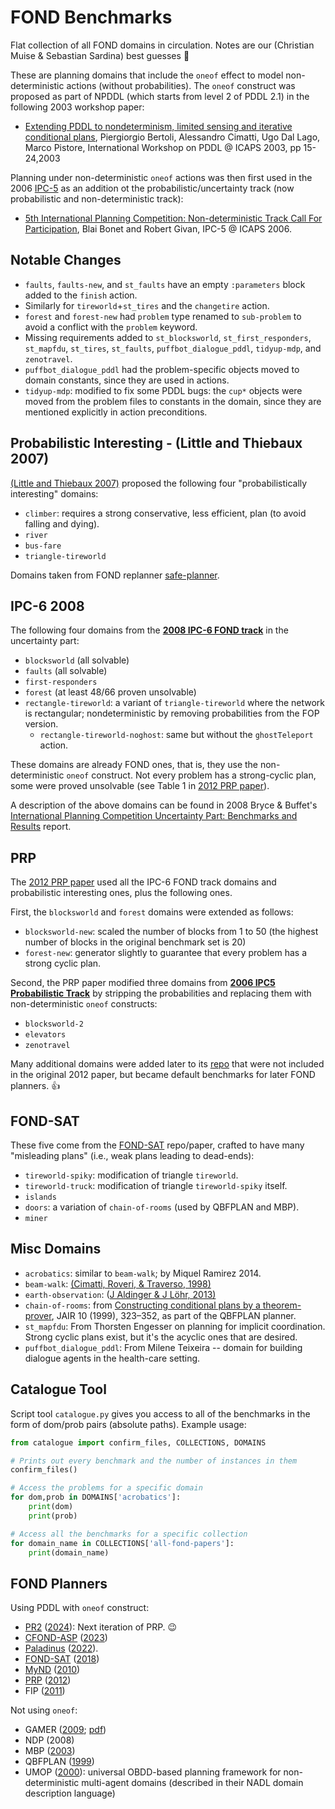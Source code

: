 
# FOND Benchmarks

Flat collection of all FOND domains in circulation. Notes are our (Christian Muise & Sebastian Sardina) best guesses :hand_over_mouth:

These are planning domains that include the `oneof` effect to model non-deterministic actions (without probabilities). The `oneof` construct was proposed as part of NPDDL (which starts from level 2 of PDDL 2.1) in the following 2003 workshop paper:

* [Extending PDDL to nondeterminism, limited sensing and iterative conditional plans](http://users.cecs.anu.edu.au/~thiebaux/workshops/ICAPS03/proceedings/PDDL-ICAPS03.pdf), Piergiorgio Bertoli, Alessandro Cimatti, Ugo Dal Lago, Marco Pistore, International Workshop on PDDL @ ICAPS 2003, pp 15-24,2003

Planning under non-deterministic `oneof` actions was then first used in the 2006 [IPC-5](https://lpg.unibs.it/ipc-5/) as an addition ot the probabilistic/uncertainty track (now probabilistic and non-deterministic track):

* [5th International Planning Competition: Non-deterministic Track Call For Participation](https://ipc06.icaps-conference.org/probabilistic/docs/cf-ipc-prob.pdf), Blai Bonet and Robert Givan, IPC-5 @ ICAPS 2006.


## Notable Changes

- `faults`, `faults-new`, and `st_faults` have an empty `:parameters` block added to the `finish` action.
- Similarly for `tireworld`+`st_tires` and the `changetire` action.
- `forest` and `forest-new` had `problem` type renamed to `sub-problem` to avoid a conflict with the `problem` keyword.
- Missing requirements added to `st_blocksworld`, `st_first_responders`, `st_mapfdu`, `st_tires`, `st_faults`, `puffbot_dialogue_pddl`, `tidyup-mdp`, and `zenotravel`.
- `puffbot_dialogue_pddl` had the problem-specific objects moved to domain constants, since they are used in actions.
- `tidyup-mdp`: modified to fix some PDDL bugs: the `cup*` objects were moved from the problem files to constants in the domain, since they are mentioned explicitly in action preconditions.


## Probabilistic Interesting  - (Little and Thiebaux 2007)

[(Little and Thiebaux 2007)](https://users.cecs.anu.edu.au/~thiebaux/papers/icaps07wksp.pdf) proposed the following four "probabilistically interesting" domains:

- `climber`: requires a strong conservative, less efficient, plan (to avoid falling and dying).
- `river`
- `bus-fare`
- `triangle-tireworld`

Domains taken from FOND replanner [safe-planner](https://github.com/mokhtarivahid/safe-planner/tree/master/benchmarks/prob_interesting).

## IPC-6 2008

The following four domains from the [**2008 IPC-6 FOND track**](https://ipc08.icaps-conference.org/probabilistic/wiki/index.php/Results.html#Fully_Observable_Non-Deterministic_.28FOND.29_track) in the uncertainty part:

- `blocksworld` (all solvable)
- `faults` (all solvable)
- `first-responders`
- `forest` (at least 48/66 proven unsolvable)
- `rectangle-tireworld`: a variant of `triangle-tireworld` where the network is rectangular; nondeterministic by removing probabilities from the FOP version.
  - `rectangle-tireworld-noghost`: same but without the `ghostTeleport`  action.

These domains are already FOND ones, that is, they use the non-deterministic `oneof` construct. Not every problem has a strong-cyclic plan, some were proved unsolvable (see Table 1 in [2012 PRP paper](https://cdn.aaai.org/ojs/13520/13520-40-17038-1-2-20201228.pdf)).

A description of the above domains can be found in 2008 Bryce & Buffet's [International Planning Competition Uncertainty Part: Benchmarks and Results](https://ipc08.icaps-conference.org/probabilistic/wiki/images/0/03/Results.pdf) report.

## PRP

The [2012 PRP paper](https://cdn.aaai.org/ojs/13520/13520-40-17038-1-2-20201228.pdf) used all the IPC-6 FOND track domains and probabilistic interesting ones, plus the following ones.

First, the `blocksworld` and `forest` domains were extended as follows:

- `blocksworld-new`: scaled the number of blocks from 1 to 50 (the highest number of blocks in the original benchmark set is 20)
- `forest-new`: generator slightly to guarantee that every problem has a strong cyclic plan.

Second, the PRP paper modified three domains from [**2006 IPC5 Probabilistic Track**](https://ipc06.icaps-conference.org/probabilistic/) by stripping the probabilities and replacing them with non-deterministic `oneof` constructs:

- `blocksworld-2`
- `elevators`
- `zenotravel`

Many additional domains were added later to its [repo](https://github.com/QuMuLab/planner-for-relevant-policies/tree/master/fond-benchmarks) that were not included in the original 2012 paper, but became default benchmarks for later FOND planners. 👍

## FOND-SAT

These five come from the [FOND-SAT](https://github.com/tomsons22/FOND-SAT) repo/paper, crafted to have many "misleading plans" (i.e., weak plans leading to dead-ends):

- `tireworld-spiky`: modification of triangle `tireworld`.
- `tireworld-truck`: modification of triangle `tireworld-spiky` itself.
- `islands`
- `doors`: a variation of `chain-of-rooms` (used by QBFPLAN and MBP).
- `miner`


## Misc Domains

- `acrobatics`: similar to `beam-walk`; by Miquel Ramirez 2014.
- `beam-walk`: [(Cimatti, Roveri, & Traverso, 1998)](https://cdn.aaai.org/AAAI/1998/AAAI98-124.pdf)
- `earth-observation`: ([J Aldinger & J Löhr, 2013)](https://gki.informatik.uni-freiburg.de/papers/aldinger-loehr-pcd2013.pdf)
- `chain-of-rooms`: from [Constructing conditional plans by a theorem-prover](https://jair.org/index.php/jair/article/view/10230/), JAIR 10 (1999), 323–352, as part of the QBFPLAN planner.
- `st_mapfdu`: From Thorsten Engesser on planning for implicit coordination. Strong cyclic plans exist, but it's the acyclic ones that are desired.
- `puffbot_dialogue_pddl`: From Milene Teixeira -- domain for building dialogue agents in the health-care setting.

## Catalogue Tool

Script tool `catalogue.py` gives you access to all of the benchmarks in the form of dom/prob pairs (absolute paths). Example usage:

```python
from catalogue import confirm_files, COLLECTIONS, DOMAINS

# Prints out every benchmark and the number of instances in them
confirm_files()

# Access the problems for a specific domain
for dom,prob in DOMAINS['acrobatics']:
    print(dom)
    print(prob)

# Access all the benchmarks for a specific collection
for domain_name in COLLECTIONS['all-fond-papers']:
    print(domain_name)
```


## FOND Planners

Using PDDL with `oneof` construct:

- [PR2](https://github.com/QuMuLab/pr2) ([2024](https://arxiv.org/pdf/2312.11675)): Next iteration of PRP. 😉
- [CFOND-ASP](https://github.com/ssardina-research/cfond-asp) ([2023](https://ojs.aaai.org/index.php/ICAPS/article/view/19789/19548))
- [Paladinus](https://github.com/ramonpereira/paladinus) ([2022](https://ojs.aaai.org/index.php/ICAPS/article/view/19789/19548)).
- [FOND-SAT](https://github.com/tomsons22/FOND-SAT) ([2018](https://arxiv.org/pdf/1806.09455))
- [MyND](https://github.com/JackyCSer/MyNDPlanner) ([2010](https://ojs.aaai.org/index.php/ICAPS/article/view/13408/))
- [PRP](https://github.com/QuMuLab/planner-for-relevant-policies) ([2012](https://cdn.aaai.org/ojs/13520/13520-40-17038-1-2-20201228.pdf))
- FIP ([2011](https://www.ijcai.org/Proceedings/11/Papers/326.pdf))

Not using `oneof`:

- GAMER ([2009](https://dl.acm.org/doi/10.5555/1814110.1814112); [pdf](https://link.springer.com/chapter/10.1007/978-3-642-04617-9_1))
- NDP (2008)
- MBP ([2003](https://www.sciencedirect.com/science/article/pii/S0004370202003740))
- QBFPLAN ([1999](https://jair.org/index.php/jair/article/view/10230/))
- UMOP ([2000](https://jair.org/index.php/jair/article/view/10265)): universal OBDD-based planning framework for non-deterministic multi-agent domains (described in their NADL domain description language)